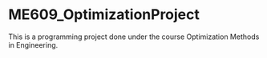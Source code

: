# ME609_OptimizationProject
This is a programming project done under the course Optimization Methods in Engineering.
